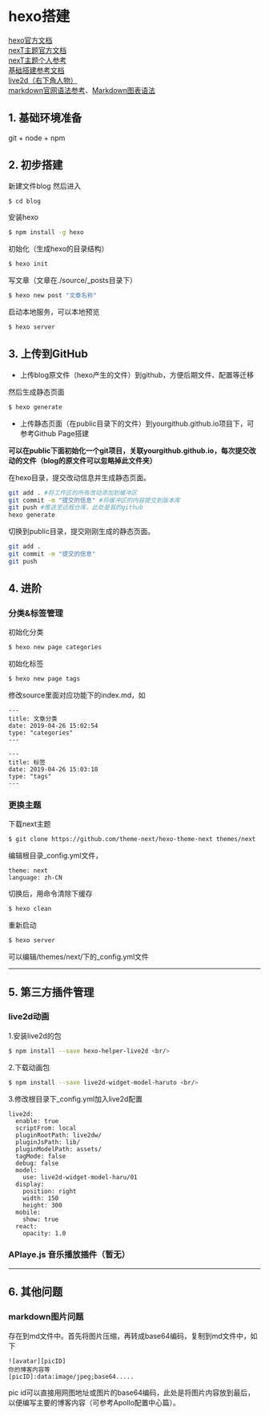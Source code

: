 # hexo搭建
[hexo官方文档](https://hexo.io/zh-cn/)<br/>
[nexT主题官方文档](http://theme-next.iissnan.com/getting-started.html) <br/>
[nexT主题个人参考](https://master--janking.netlify.com/post/hexonote.html) <br/>
[基础搭建参考文档 ](https://www.jianshu.com/p/21c94eb7bcd1) <br/>
[live2d（右下角人物）](https://github.com/EYHN/hexo-helper-live2d/blob/HEAD/README.zh-CN.md) <br/>
[markdown官网语法参考](http://www.markdown.cn/)、[Markdown图表语法](https://www.jianshu.com/p/3cf83d22dd3d)



## 1. 基础环境准备
git + node + npm 

## 2. 初步搭建
新建文件blog 然后进入
``` bash
$ cd blog
```

安装hexo
``` bash
$ npm install -g hexo 
```

初始化（生成hexo的目录结构） 
``` bash
$ hexo init
```

写文章（文章在./source/_posts目录下）
``` bash
$ hexo new post "文章名称" 
```

启动本地服务，可以本地预览 
``` bash
$ hexo server 
```

## 3. 上传到GitHub

- 上传blog原文件（hexo产生的文件）到github，方便后期文件、配置等迁移

然后生成静态页面
``` bash
$ hexo generate 
```

- 上传静态页面（在public目录下的文件）到yourgithub.github.io项目下，可参考Github Page搭建

**可以在public下面初始化一个git项目，关联yourgithub.github.io，每次提交改动的文件（blog的原文件可以忽略掉此文件夹）**

在hexo目录，提交改动信息并生成静态页面。
``` bash
git add . #将工作区的所有改动添加到缓冲区
git commit -m "提交的信息" #将缓冲区的内容提交到版本库
git push #推送至远程仓库，此处是我的github
hexo generate
```

切换到public目录，提交刚刚生成的静态页面。
``` bash
git add .
git commit -m "提交的信息"
git push
```

## 4. 进阶
### 分类&标签管理
初始化分类
``` bash
$ hexo new page categories
```

初始化标签
``` bash
$ hexo new page tags 
```

修改source里面对应功能下的index.md，如
```
---
title: 文章分类
date: 2019-04-26 15:02:54
type: "categories"
---
```
```
---
title: 标签
date: 2019-04-26 15:03:18
type: "tags"
---
```

### 更换主题
下载next主题
``` bash
$ git clone https://github.com/theme-next/hexo-theme-next themes/next
```

编辑根目录_config.yml文件， <br/>
```
theme: next
language: zh-CN
```

切换后，用命令清除下缓存
``` bash
$ hexo clean
```

重新启动
``` bash
$ hexo server
```

可以编辑/themes/next/下的_config.yml文件

---
## 5. 第三方插件管理
### live2d动画
1.安装live2d的包 
``` bash
$ npm install --save hexo-helper-live2d <br/>
```

2.下载动画包
``` bash
$ npm install --save live2d-widget-model-haruto <br/>
```

3.修改根目录下_config.yml加入live2d配置 <br/>
```
live2d:
  enable: true
  scriptFrom: local
  pluginRootPath: live2dw/
  pluginJsPath: lib/
  pluginModelPath: assets/
  tagMode: false
  debug: false
  model:
    use: live2d-widget-model-haru/01
  display:
    position: right
    width: 150
    height: 300
  mobile:
    show: true
  react:
    opacity: 1.0 
```

### APlaye.js 音乐播放插件（暂无）
---
## 6. 其他问题
### markdown图片问题

存在到md文件中。首先将图片压缩，再转成base64编码，复制到md文件中，如下
```
![avatar][picID]
你的博客内容等
[picID]:data:image/jpeg;base64.....
```

pic id可以直接用网图地址或图片的base64编码，此处是将图片内容放到最后，以便编写主要的博客内容（可参考Apollo配置中心篇）。

